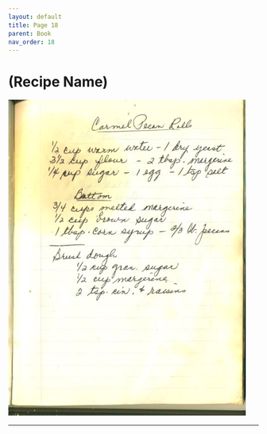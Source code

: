 ```yaml
---
layout: default
title: Page 18
parent: Book
nav_order: 18
---
```


# (Recipe Name)
![Recipe Image](/recipe-images/pages/page-18.jpg)

---
